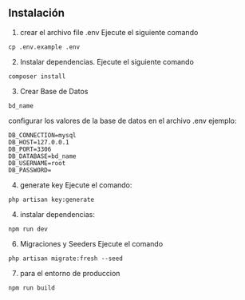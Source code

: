 ## Instalación

1. crear el archivo file .env
   Ejecute el siguiente comando

```
cp .env.example .env
```

2. Instalar dependencias. Ejecute el siguiente comando

```
composer install
```

3. Crear Base de Datos

```
bd_name
```

configurar los valores de la base de datos en el archivo .env
ejemplo:

```
DB_CONNECTION=mysql
DB_HOST=127.0.0.1
DB_PORT=3306
DB_DATABASE=bd_name
DB_USERNAME=root
DB_PASSWORD=
```

4. generate key
   Ejecute el comando:

```
php artisan key:generate
```

4. instalar dependencias:

```
npm run dev
```

6. Migraciones y Seeders
   Ejecute el comando

```
php artisan migrate:fresh --seed
```

7. para el entorno de produccion

```
npm run build
```
